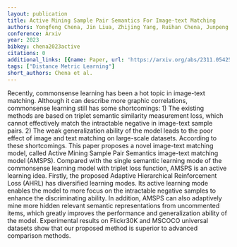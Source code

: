 ```yaml
---
layout: publication
title: Active Mining Sample Pair Semantics For Image-text Matching
authors: Yongfeng Chena, Jin Liua, Zhijing Yang, Ruihan Chena, Junpeng Tan
conference: Arxiv
year: 2023
bibkey: chena2023active
citations: 0
additional_links: [{name: Paper, url: 'https://arxiv.org/abs/2311.05425'}]
tags: ["Distance Metric Learning"]
short_authors: Chena et al.
---
```

Recently, commonsense learning has been a hot topic in image-text matching.
Although it can describe more graphic correlations, commonsense learning still
has some shortcomings: 1) The existing methods are based on triplet semantic
similarity measurement loss, which cannot effectively match the intractable
negative in image-text sample pairs. 2) The weak generalization ability of the
model leads to the poor effect of image and text matching on large-scale
datasets. According to these shortcomings. This paper proposes a novel
image-text matching model, called Active Mining Sample Pair Semantics
image-text matching model (AMSPS). Compared with the single semantic learning
mode of the commonsense learning model with triplet loss function, AMSPS is an
active learning idea. Firstly, the proposed Adaptive Hierarchical Reinforcement
Loss (AHRL) has diversified learning modes. Its active learning mode enables
the model to more focus on the intractable negative samples to enhance the
discriminating ability. In addition, AMSPS can also adaptively mine more hidden
relevant semantic representations from uncommented items, which greatly
improves the performance and generalization ability of the model. Experimental
results on Flickr30K and MSCOCO universal datasets show that our proposed
method is superior to advanced comparison methods.